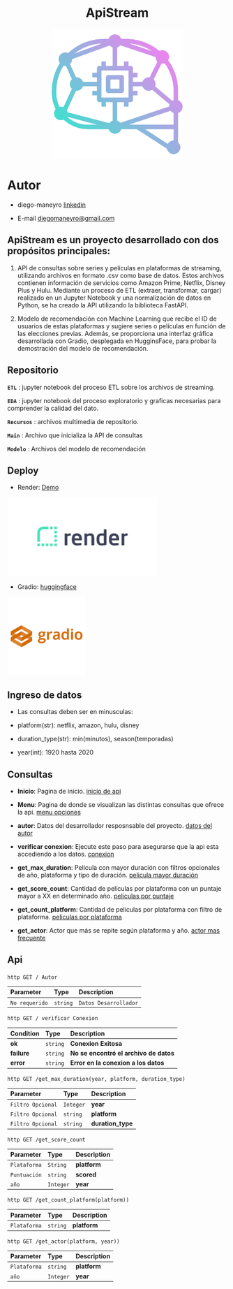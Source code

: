 # <h1 align=center> **ApiStream** </h1>

<p align="center">
<img src="recursos/icon.png"  height=300>
</p>


# Autor

+ diego-maneyro [linkedin](https://www.linkedin.com/in/diego-maneyro/)

+ E-mail diegomaneyro@gmail.com


## ApiStream es un proyecto desarrollado con dos propósitos principales:

1. API de consultas sobre series y películas en plataformas de streaming, utilizando archivos en formato .csv como base de datos. Estos archivos contienen información de servicios como Amazon Prime, Netflix, Disney Plus y Hulu. Mediante un proceso de ETL (extraer, transformar, cargar) realizado en un Jupyter Notebook y una normalización de datos en Python, se ha creado la API utilizando la biblioteca FastAPI.

2. Modelo de recomendación con Machine Learning que recibe el ID de usuarios de estas plataformas y sugiere series o películas en función de las elecciones previas. Además, se proporciona una interfaz gráfica desarrollada con Gradio, desplegada en HugginsFace, para probar la demostración del modelo de recomendación.


## Repositorio

**`ETL`** : jupyter notebook del proceso ETL sobre los archivos de streaming.

**`EDA`** : jupyter notebook del proceso exploratorio y graficas necesarias para comprender la calidad del dato. 

**`Recursos`** : archivos multimedia de repositorio.

**`Main`** : Archivo que inicializa la API de consultas

**`Modelo`** : Archivos del modelo de recomendación

## Deploy
+ Render: [Demo](https://api-ml-vk4n.onrender.com/docs)
<p align="left">
<img src="recursos/Render-logo.png"  height=180>
</p>

+ Gradio: [huggingface](https://huggingface.co/spaces/diegomaneyro/ApiStream)
<p align="left">
<img src="recursos/gradio.png"  height=180>
</p>

## Ingreso de datos

* Las consultas deben ser en minusculas:

* platform(str): netflix, amazon, hulu, disney

* duration_type(str): min(minutos), season(temporadas)

* year(int): 1920 hasta 2020

## Consultas

+ **Inicio**: Pagina de inicio. [inicio de api](https://api-ml-vk4n.onrender.com)

+ **Menu**: Pagina de donde se visualizan las distintas consultas que ofrece la api. [menu opciones](https://api-ml-vk4n.onrender.com/docs)

+ **autor**: Datos del desarrollador resposnsable del proyecto. [datos del autor](https://api-ml-vk4n.onrender.com/docs#/default/autor_autor_get)

+ **verificar conexion**: Ejecute este paso para asegurarse que la api esta accediendo a los datos. [conexion](https://api-ml-vk4n.onrender.com/docs#/default/verificar_conexion_verificar_conexion_get)

+ **get_max_duration**: Película con mayor duración con filtros opcionales de año, plataforma y tipo de duración. [pelicula mayor duración](https://api-ml-vk4n.onrender.com/docs#/default/get_max_duration_max_duration_get)

+ **get_score_count**: Cantidad de películas por plataforma con un puntaje mayor a XX en determinado año. [peliculas por puntaje](https://api-ml-vk4n.onrender.com/docs#/default/get_score_count_score_count__get)


+ **get_count_platform**: Cantidad de películas por plataforma con filtro de plataforma. [peliculas por plataforma](https://api-ml-vk4n.onrender.com/docs#/default/get_count_platform_count_platform__get)


+ **get_actor**: Actor que más se repite según plataforma y año. [actor mas frecuente](https://api-ml-vk4n.onrender.com/docs#/default/get_actor_actor__get)

## Api

``http
  GET / Autor
``

| Parameter | Type     | Description                |
| :-------- | :------- | :------------------------- |
| `No requerido` | `string` | `Datos Desarrollador` |

``http
  GET / verificar Conexion
``

| Condition | Type     | Description                |
| :-------- | :------- | :------------------------- |
| **ok** | `string` |  **Conexion Exitosa** |
| **failure** | `string` |  **No se encontró el archivo de datos** |
| **error** | `string` |  **Error en la conexion a los datos** |

``http
  GET /get_max_duration(year, platform, duration_type)
``

| Parameter | Type     | Description                |
| :-------- | :------- | :------------------------- |
| `Filtro Opcional` | `Integer` | **year** |
| `Filtro Opcional` | `string` | **platform**  |
| `Filtro Opcional` | `string` | **duration_type** |

``http
  GET /get_score_count
``

| Parameter | Type     | Description                |
| :-------- | :------- | :------------------------- |
| `Plataforma` | `String` | **platform** |
| `Puntuación` | `string` | **scored**  |
| `año` | `Integer` | **year**|



``http
  GET /get_count_platform(platform))
``

| Parameter | Type     | Description                |
| :-------- | :------- | :------------------------- |
| `Plataforma` | `string` | **platform** |


``http
  GET /get_actor(platform, year))
``

| Parameter | Type     | Description                |
| :-------- | :------- | :------------------------- |
| `Plataforma` | `string` | **platform** |
| `año` | `Integer` | **year**  |


